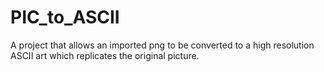 # PIC_to_ASCII
A project that allows an imported png to be converted to a high resolution ASCII art which replicates the original picture.
